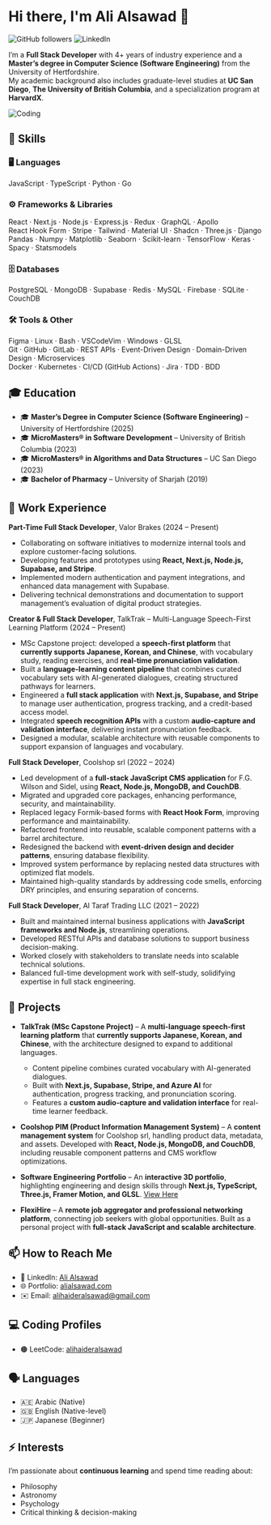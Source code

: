 # Hi there, I'm Ali Alsawad 👋

![GitHub followers](https://img.shields.io/github/followers/alialsawad?style=social)
![LinkedIn](https://img.shields.io/badge/-LinkedIn-blue?style=flat&logo=Linkedin&logoColor=white&link=https://www.linkedin.com/in/ali-al-sawad/)

I’m a **Full Stack Developer** with 4+ years of industry experience and a **Master’s degree in Computer Science (Software Engineering)** from the University of Hertfordshire.  
My academic background also includes graduate-level studies at **UC San Diego**, **The University of British Columbia**, and a specialization program at **HarvardX**.

![Coding](https://media.giphy.com/media/Y4ak9Ki2GZCbJxAnJD/giphy.gif)

## 🚀 Skills

### 🖥️ Languages
JavaScript · TypeScript · Python · Go

### ⚙️ Frameworks & Libraries
React · Next.js · Node.js · Express.js · Redux · GraphQL · Apollo  
React Hook Form · Stripe · Tailwind · Material UI · Shadcn · Three.js · Django  
Pandas · Numpy · Matplotlib · Seaborn · Scikit-learn · TensorFlow · Keras · Spacy · Statsmodels

### 🗄️ Databases
PostgreSQL · MongoDB · Supabase · Redis · MySQL · Firebase · SQLite · CouchDB

### 🛠️ Tools & Other
Figma · Linux · Bash · VSCodeVim · Windows · GLSL  
Git · GitHub · GitLab · REST APIs · Event-Driven Design · Domain-Driven Design · Microservices  
Docker · Kubernetes · CI/CD (GitHub Actions) · Jira · TDD · BDD

## 🎓 Education

- 🎓 **Master’s Degree in Computer Science (Software Engineering)** – University of Hertfordshire (2025)
- 🎓 **MicroMasters® in Software Development** – University of British Columbia (2023)
- 🎓 **MicroMasters® in Algorithms and Data Structures** – UC San Diego (2023)
- 🎓 **Bachelor of Pharmacy** – University of Sharjah (2019)

## 🏢 Work Experience

**Part-Time Full Stack Developer**, Valor Brakes (2024 – Present)

- Collaborating on software initiatives to modernize internal tools and explore customer-facing solutions.
- Developing features and prototypes using **React, Next.js, Node.js, Supabase, and Stripe**.
- Implemented modern authentication and payment integrations, and enhanced data management with Supabase.
- Delivering technical demonstrations and documentation to support management’s evaluation of digital product strategies.

**Creator & Full Stack Developer**, TalkTrak – Multi-Language Speech-First Learning Platform (2024 – Present)

- MSc Capstone project: developed a **speech-first platform** that **currently supports Japanese, Korean, and Chinese**, with vocabulary study, reading exercises, and **real-time pronunciation validation**.
- Built a **language-learning content pipeline** that combines curated vocabulary sets with AI-generated dialogues, creating structured pathways for learners.
- Engineered a **full stack application** with **Next.js, Supabase, and Stripe** to manage user authentication, progress tracking, and a credit-based access model.
- Integrated **speech recognition APIs** with a custom **audio-capture and validation interface**, delivering instant pronunciation feedback.
- Designed a modular, scalable architecture with reusable components to support expansion of languages and vocabulary.

**Full Stack Developer**, Coolshop srl (2022 – 2024)

- Led development of a **full-stack JavaScript CMS application** for F.G. Wilson and Sidel, using **React, Node.js, MongoDB, and CouchDB**.
- Migrated and upgraded core packages, enhancing performance, security, and maintainability.
- Replaced legacy Formik-based forms with **React Hook Form**, improving performance and maintainability.
- Refactored frontend into reusable, scalable component patterns with a barrel architecture.
- Redesigned the backend with **event-driven design and decider patterns**, ensuring database flexibility.
- Improved system performance by replacing nested data structures with optimized flat models.
- Maintained high-quality standards by addressing code smells, enforcing DRY principles, and ensuring separation of concerns.

**Full Stack Developer**, Al Taraf Trading LLC (2021 – 2022)

- Built and maintained internal business applications with **JavaScript frameworks and Node.js**, streamlining operations.
- Developed RESTful APIs and database solutions to support business decision-making.
- Worked closely with stakeholders to translate needs into scalable technical solutions.
- Balanced full-time development work with self-study, solidifying expertise in full stack engineering.

## 💼 Projects

- **TalkTrak (MSc Capstone Project)** – A **multi-language speech-first learning platform** that **currently supports Japanese, Korean, and Chinese**, with the architecture designed to expand to additional languages.

  - Content pipeline combines curated vocabulary with AI-generated dialogues.
  - Built with **Next.js, Supabase, Stripe, and Azure AI** for authentication, progress tracking, and pronunciation scoring.
  - Features a **custom audio-capture and validation interface** for real-time learner feedback.

- **Coolshop PIM (Product Information Management System)** – A **content management system** for Coolshop srl, handling product data, metadata, and assets. Developed with **React, Node.js, MongoDB, and CouchDB**, including reusable component patterns and CMS workflow optimizations.

- **Software Engineering Portfolio** – An **interactive 3D portfolio**, highlighting engineering and design skills through **Next.js, TypeScript, Three.js, Framer Motion, and GLSL**. [View Here](https://alialsawad.com/)

- **FlexiHire** – A **remote job aggregator and professional networking platform**, connecting job seekers with global opportunities. Built as a personal project with **full-stack JavaScript and scalable architecture**.

## 📫 How to Reach Me

- 💼 LinkedIn: [Ali Alsawad](https://www.linkedin.com/in/ali-al-sawad/)
- 🌐 Portfolio: [alialsawad.com](https://alialsawad.com/)
- ✉️ Email: [alihaideralsawad@gmail.com](mailto:alihaideralsawad@gmail.com)

## 💻 Coding Profiles

- 🟠 LeetCode: [alihaideralsawad](https://leetcode.com/alihaideralsawad/)

## 🗣️ Languages

- 🇦🇪 Arabic (Native)
- 🇬🇧 English (Native-level)
- 🇯🇵 Japanese (Beginner)

## ⚡ Interests

I’m passionate about **continuous learning** and spend time reading about:

- Philosophy
- Astronomy
- Psychology
- Critical thinking & decision-making
